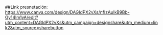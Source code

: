 ##Link presnetación: https://www.canva.com/design/DAGIdPX2vXs/nfIzAuIkB9Bb-Gy14lm1yA/edit?utm_content=DAGIdPX2vXs&utm_campaign=designshare&utm_medium=link2&utm_source=sharebutton

